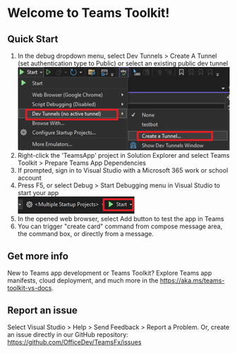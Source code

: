 # Welcome to Teams Toolkit!

## Quick Start

1. In the debug dropdown menu, select Dev Tunnels > Create A Tunnel (set authentication type to Public) or select an existing public dev tunnel
</br>![image](https://raw.githubusercontent.com/OfficeDev/TeamsFx/dev/docs/images/visualstudio/debug/create-devtunnel-button.png)
2. Right-click the 'TeamsApp' project in Solution Explorer and select Teams Toolkit > Prepare Teams App Dependencies
3. If prompted, sign in to Visual Studio with a Microsoft 365 work or school account
4. Press F5, or select Debug > Start Debugging menu in Visual Studio to start your app
</br>![image](https://raw.githubusercontent.com/OfficeDev/TeamsFx/dev/docs/images/visualstudio/debug/debug-button.png)
5. In the opened web browser, select Add button to test the app in Teams
6. You can trigger "create card" command from compose message area, the command box, or directly from a message.

## Get more info

New to Teams app development or Teams Toolkit? Explore Teams app manifests, cloud deployment, and much more in the https://aka.ms/teams-toolkit-vs-docs.

## Report an issue

Select Visual Studio > Help > Send Feedback > Report a Problem. 
Or, create an issue directly in our GitHub repository:
https://github.com/OfficeDev/TeamsFx/issues
